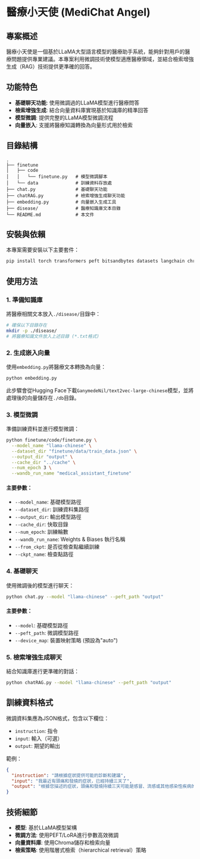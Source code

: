 # 醫療小天使 (MediChat Angel)

## 專案概述

醫療小天使是一個基於LLaMA大型語言模型的醫療助手系統，能夠針對用戶的醫療問題提供專業建議。本專案利用微調技術使模型適應醫療領域，並結合檢索增強生成（RAG）技術提供更準確的回答。

## 功能特色

- **基礎聊天功能**: 使用微調過的LLaMA模型進行醫療問答
- **檢索增強生成**: 結合向量資料庫實現基於知識庫的精準回答
- **模型微調**: 提供完整的LLaMA模型微調流程
- **向量嵌入**: 支援將醫療知識轉換為向量形式用於檢索

## 目錄結構

```
.
├── finetune
│   ├── code
│   │   └── finetune.py   # 模型微調腳本
│   └── data              # 訓練資料存放處
├── chat.py               # 基礎聊天功能
├── chatRAG.py            # 檢索增強生成聊天功能
├── embedding.py          # 向量嵌入生成工具
├── disease/              # 醫療知識庫文本目錄
└── README.md             # 本文件
```

## 安裝與依賴

本專案需要安裝以下主要套件：

```bash
pip install torch transformers peft bitsandbytes datasets langchain chromadb
```


## 使用方法

### 1. 準備知識庫

將醫療相關文本放入`./disease/`目錄中：

```bash
# 確保以下目錄存在
mkdir -p ./disease/
# 將醫療知識文件放入上述目錄 (*.txt格式)
```

### 2. 生成嵌入向量

使用`embedding.py`將醫療文本轉換為向量：

```bash
python embedding.py
```

此步驟會從Hugging Face下載`GanymedeNil/text2vec-large-chinese`模型，並將處理後的向量儲存在`./db`目錄。

### 3. 模型微調

準備訓練資料並進行模型微調：

```bash
python finetune/code/finetune.py \
  --model_name "llama-chinese" \
  --dataset_dir "finetune/data/train_data.json" \
  --output_dir "output" \
  --cache_dir "../cache" \
  --num_epoch 3 \
  --wandb_run_name "medical_assistant_finetune"
```

#### 主要參數：
- `--model_name`: 基礎模型路徑
- `--dataset_dir`: 訓練資料集路徑
- `--output_dir`: 輸出模型路徑
- `--cache_dir`: 快取目錄
- `--num_epoch`: 訓練輪數
- `--wandb_run_name`: Weights & Biases 執行名稱
- `--from_ckpt`: 是否從檢查點繼續訓練
- `--ckpt_name`: 檢查點路徑

### 4. 基礎聊天

使用微調後的模型進行聊天：

```bash
python chat.py --model "llama-chinese" --peft_path "output"
```

#### 主要參數：
- `--model`: 基礎模型路徑
- `--peft_path`: 微調模型路徑
- `--device_map`: 裝置映射策略 (預設為"auto")

### 5. 檢索增強生成聊天

結合知識庫進行更準確的對話：

```bash
python chatRAG.py --model "llama-chinese" --peft_path "output"
```

## 訓練資料格式

微調資料集應為JSON格式，包含以下欄位：
- `instruction`: 指令
- `input`: 輸入（可選）
- `output`: 期望的輸出

範例：
```json
{
  "instruction": "請根據症狀提供可能的診斷和建議",
  "input": "我最近有頭痛和發燒的症狀，已經持續三天了",
  "output": "根據您描述的症狀，頭痛和發燒持續三天可能是感冒、流感或其他感染性疾病的表現..."
}
```

## 技術細節

- **模型**: 基於LLaMA模型架構
- **微調方法**: 使用PEFT/LoRA進行參數高效微調
- **向量資料庫**: 使用Chroma儲存和檢索向量
- **檢索策略**: 使用階層式檢索（hierarchical retrieval）策略
